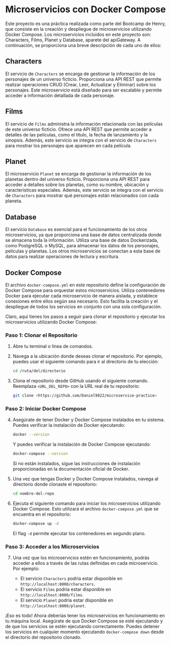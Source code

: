 # Microservicios con Docker Compose

Este proyecto es una práctica realizada como parte del Bootcamp de Henry, que consiste en la creación y despliegue de microservicios utilizando Docker Compose. Los microservicios incluidos en este proyecto son: Characters, Films, Planet y Database, aparete del apiGateway. A continuación, se proporciona una breve descripción de cada uno de ellos:

## Characters

El servicio de `Characters` se encarga de gestionar la información de los personajes de un universo ficticio. Proporciona una API REST que permite realizar operaciones CRUD (Crear, Leer, Actualizar y Eliminar) sobre los personajes. Este microservicio está diseñado para ser escalable y permite acceder a información detallada de cada personaje.

## Films

El servicio de `Films` administra la información relacionada con las películas de este universo ficticio. Ofrece una API REST que permite acceder a detalles de las películas, como el título, la fecha de lanzamiento y la sinopsis. Además, este servicio se integra con el servicio de `Characters` para mostrar los personajes que aparecen en cada película.

## Planet

El microservicio `Planet` se encarga de gestionar la información de los planetas dentro del universo ficticio. Proporciona una API REST para acceder a detalles sobre los planetas, como su nombre, ubicación y características especiales. Además, este servicio se integra con el servicio de `Characters` para mostrar qué personajes están relacionados con cada planeta.

## Database

El servicio `Database` es esencial para el funcionamiento de los otros microservicios, ya que proporciona una base de datos centralizada donde se almacena toda la información. Utiliza una base de datos Dockerizada, como PostgreSQL o MySQL, para almacenar los datos de los personajes, películas y planetas. Los otros microservicios se conectan a esta base de datos para realizar operaciones de lectura y escritura.

## Docker Compose

El archivo `docker-compose.yml` en este repositorio define la configuración de Docker Compose para orquestar estos microservicios. Utiliza contenedores Docker para ejecutar cada microservicio de manera aislada, y establece conexiones entre ellos según sea necesario. Esto facilita la creación y el despliegue de todos los servicios en conjunto con una sola configuración.

Claro, aquí tienes los pasos a seguir para clonar el repositorio y ejecutar los microservicios utilizando Docker Compose:

### Paso 1: Clonar el Repositorio

1. Abre tu terminal o línea de comandos.

2. Navega a la ubicación donde deseas clonar el repositorio. Por ejemplo, puedes usar el siguiente comando para ir al directorio de tu elección:

   ```bash
   cd /ruta/del/directorio
   ```

3. Clona el repositorio desde GitHub usando el siguiente comando. Reemplaza `<URL_DEL_REPO>` con la URL real de tu repositorio:

   ```bash
   git clone <https://github.com/Daniel9822/microservice-practice>
   ```

### Paso 2: Iniciar Docker Compose

4. Asegúrate de tener Docker y Docker Compose instalados en tu sistema. Puedes verificar la instalación de Docker ejecutando:

   ```bash
   docker --version
   ```

   Y puedes verificar la instalación de Docker Compose ejecutando:

   ```bash
   docker-compose --version
   ```

   Si no están instalados, sigue las instrucciones de instalación proporcionadas en la documentación oficial de Docker.

5. Una vez que tengas Docker y Docker Compose instalados, navega al directorio donde clonaste el repositorio:

   ```bash
   cd nombre-del-repo
   ```

6. Ejecuta el siguiente comando para iniciar los microservicios utilizando Docker Compose. Esto utilizará el archivo `docker-compose.yml` que se encuentra en el repositorio:

   ```bash
   docker-compose up -d
   ```

   El flag `-d` permite ejecutar los contenedores en segundo plano.

### Paso 3: Acceder a los Microservicios

7. Una vez que los microservicios estén en funcionamiento, podrás acceder a ellos a través de las rutas definidas en cada microservicio. Por ejemplo:

   - El servicio `Characters` podría estar disponible en `http://localhost:8000/characters`.
   - El servicio `Films` podría estar disponible en `http://localhost:8000/films`.
   - El servicio `Planet` podría estar disponible en `http://localhost:8000/planet`.

¡Eso es todo! Ahora deberías tener los microservicios en funcionamiento en tu máquina local. Asegúrate de que Docker Compose se esté ejecutando y de que los servicios se estén ejecutando correctamente. Puedes detener los servicios en cualquier momento ejecutando `docker-compose down` desde el directorio del repositorio clonado.
